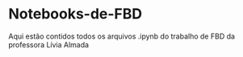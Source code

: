 # Notebooks-de-FBD
Aqui estão contidos todos os arquivos .ipynb do trabalho de FBD da professora Lívia Almada

